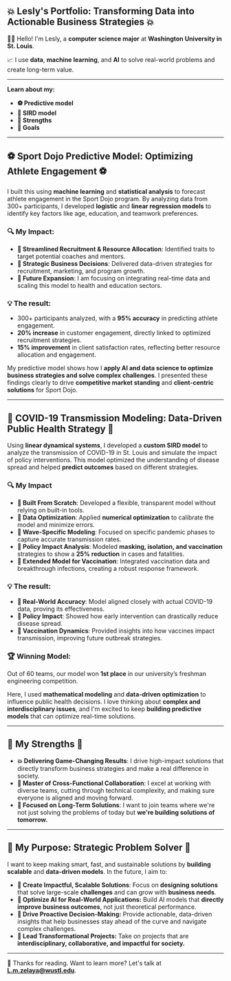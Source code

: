 ## **💥 Lesly's Portfolio: Transforming Data into Actionable Business Strategies 💥**

👋🏽 Hello! I'm Lesly, a **computer science major** at **Washington University in St. Louis**.  

📈 I use **data**, **machine learning**, and **AI** to solve real-world problems and create long-term value.

---

**Learn about my:**  

- **⚽ Predictive model**  
- **💊 SIRD model**  
- **💪 Strengths**  
- **🚀 Goals**  

---

## ⚽ **Sport Dojo Predictive Model: Optimizing Athlete Engagement** ⚽  

I built this using **machine learning** and **statistical analysis** to forecast athlete engagement in the Sport Dojo program. By analyzing data from 300+ participants, I developed **logistic** and **linear regression models** to identify key factors like age, education, and teamwork preferences.

### **🔍 My Impact:**

- **🔹 Streamlined Recruitment & Resource Allocation**: Identified traits to target potential coaches and mentors.
- **🔹 Strategic Business Decisions**: Delivered data-driven strategies for recruitment, marketing, and program growth.
- **🔹 Future Expansion**: I am focusing on integrating real-time data and scaling this model to health and education sectors.

### **💡 The result:**

- 300+ participants analyzed, with a **95% accuracy** in predicting athlete engagement.
- **20% increase** in customer engagement, directly linked to optimized recruitment strategies.
- **15% improvement** in client satisfaction rates, reflecting better resource allocation and engagement.

My predictive model shows how I **apply AI and data science to optimize business strategies and solve complex challenges**. I presented these findings clearly to drive **competitive market standing** and **client-centric solutions** for Sport Dojo.

---

## **💊 COVID-19 Transmission Modeling: Data-Driven Public Health Strategy** 💊

Using **linear dynamical systems**, I developed a **custom SIRD model** to analyze the transmission of COVID-19 in St. Louis and simulate the impact of policy interventions. This model optimized the understanding of disease spread and helped **predict outcomes** based on different strategies.

### **🔍 My Impact**

- **🔹 Built From Scratch**: Developed a flexible, transparent model without relying on built-in tools.
- **🔹 Data Optimization**: Applied **numerical optimization** to calibrate the model and minimize errors.
- **🔹 Wave-Specific Modeling**: Focused on specific pandemic phases to capture accurate transmission rates.
- **🔹 Policy Impact Analysis**: Modeled **masking, isolation, and vaccination** strategies to show a **25% reduction** in cases and fatalities.
- **🔹 Extended Model for Vaccination**: Integrated vaccination data and breakthrough infections, creating a robust response framework.

### **💡 The result:**

- **🔹 Real-World Accuracy**: Model aligned closely with actual COVID-19 data, proving its effectiveness.
- **🔹 Policy Impact**: Showed how early intervention can drastically reduce disease spread.
- **🔹 Vaccination Dynamics**: Provided insights into how vaccines impact transmission, improving future outbreak strategies.

### **🏆 Winning Model:**  
Out of 60 teams, our model won **1st place** in our university’s freshman engineering competition.

Here, I used **mathematical modeling** and **data-driven optimization** to influence public health decisions. I love thinking about **complex and interdisciplinary issues**, and I'm excited to keep **building predictive models** that can optimize real-time solutions.

---

## **💪 My Strengths 💪**

- **💥 Delivering Game-Changing Results**: I drive high-impact solutions that directly transform business strategies and make a real difference in society.
- **🤝 Master of Cross-Functional Collaboration**: I excel at working with diverse teams, cutting through technical complexity, and making sure everyone is aligned and moving forward.
- **🎯 Focused on Long-Term Solutions**: I want to join teams where we're not just solving the problems of today but **we're building solutions of tomorrow.**

---

## **🚀 My Purpose: Strategic Problem Solver 🚀**

I want to keep making smart, fast, and sustainable solutions by **building scalable** and **data-driven models**. In the future, I aim to:

- **🔹 Create Impactful, Scalable Solutions**: Focus on **designing solutions** that solve large-scale **challenges** and can grow with **business needs**.
- **🔹 Optimize AI for Real-World Applications:** Build AI models that **directly improve business outcomes**, not just theoretical performance.
- **🔹 Drive Proactive Decision-Making:** Provide actionable, data-driven insights that help businesses stay ahead of the curve and navigate complex challenges.
- **🔹 Lead Transformational Projects:** Take on projects that are **interdisciplinary, collaborative, and impactful for society.**

---

🤝 Thanks for reading. Want to learn more? Let's talk at **L.m.zelaya@wustl.edu**.
